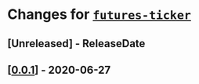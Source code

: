 # Changes for [`futures-ticker`](https://crates.io/crates/futures-ticker)

<!-- next-header -->

## [Unreleased] - ReleaseDate

## [[0.0.1](https://docs.rs/futures-ticker/0.0.1/futures-ticker/)] - 2020-06-27
